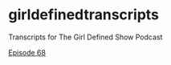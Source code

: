 # girldefinedtranscripts
Transcripts for The Girl Defined Show Podcast

[Episode 68](https://github.com/katha00/girldefinedtranscripts/blob/42ee45ae869a0935961dc7ee6c83eac62bbe81e0/Ep.68%20God%20Are%20You%20Even%20Good.docx)
